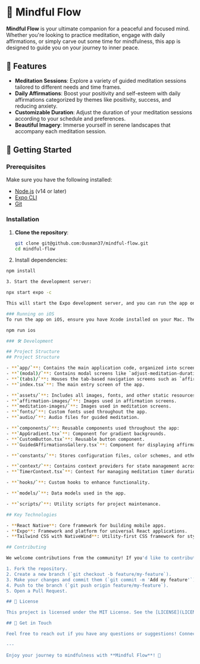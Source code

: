 # 🧘 Mindful Flow

**Mindful Flow** is your ultimate companion for a peaceful and focused mind. Whether you're looking to practice meditation, engage with daily affirmations, or simply carve out some time for mindfulness, this app is designed to guide you on your journey to inner peace.

## 🌟 Features

- **Meditation Sessions**: Explore a variety of guided meditation sessions tailored to different needs and time frames.
- **Daily Affirmations**: Boost your positivity and self-esteem with daily affirmations categorized by themes like positivity, success, and reducing anxiety.
- **Customizable Duration**: Adjust the duration of your meditation sessions according to your schedule and preferences.
- **Beautiful Imagery**: Immerse yourself in serene landscapes that accompany each meditation session.

## 🚀 Getting Started

### Prerequisites

Make sure you have the following installed:

- [Node.js](https://nodejs.org/) (v14 or later)
- [Expo CLI](https://docs.expo.dev/get-started/installation/)
- [Git](https://git-scm.com/)

### Installation

1. **Clone the repository**:

   ```bash
   git clone git@github.com:Ousman37/mindful-flow.git
   cd mindful-flow

2. Install dependencies:

  ```bash
  npm install

3. Start the development server:

 npx start expo -c

 This will start the Expo development server, and you can run the app on your Android/iOS emulator or directly on your device via the Expo Go app.

### Running on iOS
To run the app on iOS, ensure you have Xcode installed on your Mac. Then, run:

npm run ios

### 🛠️ Development

## Project Structure
## Project Structure

- **`app/`**: Contains the main application code, organized into screens:
  - **`(modal)/`**: Contains modal screens like `adjust-meditation-duration.tsx`.
  - **`(tabs)/`**: Houses the tab-based navigation screens such as `affirmations` and `meditate`.
  - **`index.tsx`**: The main entry screen of the app.
  
- **`assets/`**: Includes all images, fonts, and other static resources:
  - **`affirmation-images/`**: Images used in affirmation screens.
  - **`meditation-images/`**: Images used in meditation screens.
  - **`fonts/`**: Custom fonts used throughout the app.
  - **`audio/`**: Audio files for guided meditation.
  
- **`components/`**: Reusable components used throughout the app:
  - **`AppGradient.tsx`**: Component for gradient backgrounds.
  - **`CustomButton.tsx`**: Reusable button component.
  - **`GuidedAffirmationsGallery.tsx`**: Component for displaying affirmation galleries.
  
- **`constants/`**: Stores configuration files, color schemes, and other constants.
  
- **`context/`**: Contains context providers for state management across the app:
  - **`TimerContext.tsx`**: Context for managing meditation timer duration.
  
- **`hooks/`**: Custom hooks to enhance functionality.
  
- **`models/`**: Data models used in the app.
  
- **`scripts/`**: Utility scripts for project maintenance.

## Key Technologies

- **React Native**: Core framework for building mobile apps.
- **Expo**: Framework and platform for universal React applications.
- **Tailwind CSS with NativeWind**: Utility-first CSS framework for styling.

## Contributing

We welcome contributions from the community! If you'd like to contribute:

1. Fork the repository.
2. Create a new branch (`git checkout -b feature/my-feature`).
3. Make your changes and commit them (`git commit -m 'Add my feature'`).
4. Push to the branch (`git push origin feature/my-feature`).
5. Open a Pull Request.

## 📜 License

This project is licensed under the MIT License. See the [LICENSE](LICENSE) file for details.

## 💬 Get in Touch

Feel free to reach out if you have any questions or suggestions! Connect with us on [GitHub](https://github.com/Ousman37/mindful-flow/issues).

---

Enjoy your journey to mindfulness with **Mindful Flow**! 🌿
